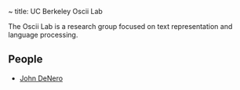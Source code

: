 ~ title: UC Berkeley Oscii Lab

The Oscii Lab is a research group focused on text representation and language
processing.

People
------

* [John DeNero](http://denero.org)
